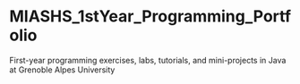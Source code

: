 # MIASHS_1stYear_Programming_Portfolio
First-year programming exercises, labs, tutorials, and mini-projects in Java at Grenoble Alpes University
